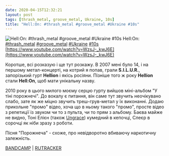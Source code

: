 ```yaml
---
date: 2020-04-15T12:32:21
layout: post
tags: [thrash_metal, groove_metal, Ukraine, 10s]
title: "Hell:On: #thrash_metal #groove_metal #Ukraine #10s"
---
```

![Hell:On: #thrash_metal #groove_metal #Ukraine #10s](https://i.ytimg.com/vi/WzsJ-_kwJ6E/hqdefault.jpg)
Hell:On: [#thrash_metal](/tags/#thrash_metal) [#groove_metal](/tags/#groove_metal) [#Ukraine](/tags/#Ukraine) [#10s](/tags/#10s) [https://www.youtube.com/watch?v=WzsJ-_kwJ6E](https://www.youtube.com/watch?v=WzsJ-_kwJ6E)

Коротше, всі розказую і ще тут розкажу. В 2007 мені було 14, і на першому метал-концерті, на котрий я попав, грали **S.I.L.U.R.**, запорізький гурт **Hellion** і якісь росіяни. Пізніше того ж року **Hellion** стали **Hell:On**, щоб мати унікальну назву.

2010 року в цього милого моєму серцю гурту вийшов міні-альбом &quot;У тіні порожнечі&quot;. До вокалу є питання, він саме тут звучить неочікувано слабо, зате як же міцно звучить треш-грув-метал у їх виконанні. Додаю прикольне &quot;промо&quot; відео, хоча що в ньому такого &quot;промо&quot;, просте відео з репетиції із звуком чи то з пульта, чи то прям з альбому. Баєва майже не видно, Тоні Елієн (також [Ungrace](https://t.me/vast_space_unexplored/3429)) кумедний в кепочці, Слеєр в сорочці як ніби зразу з роботи.

Пісня &quot;Порожнеча&quot; - схоже, про невідворотно вбиваючу наркотичну залежність.

[BANDCAMP](https://hellonband.bandcamp.com/album/age-of-oblivion-2012) | [RUTRACKER](https://rutracker.org/forum/viewtopic.php?t=4355698)